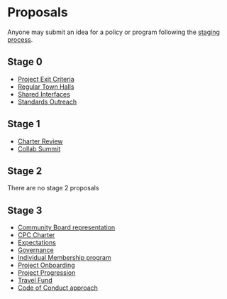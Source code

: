 # Proposals

Anyone may submit an idea for a policy or program following the [staging process](../STAGING_PROCESS.md).

## Stage 0

* [Project Exit Criteria](./stage-0/PROJECT_EXIT_CRITERIA)
* [Regular Town Halls](./stage-0/REGULAR_TOWN_HALLS)
* [Shared Interfaces](./stage-0/SHARED_INTERFACES)
* [Standards Outreach](./stage-0/STANDARDS_OUTREACH)

## Stage 1

* [Charter Review](./stage-1/CHARTER_REVIEW)
* [Collab Summit](./stage-1/COLLAB_SUMMIT)

## Stage 2

There are no stage 2 proposals

## Stage 3

* [Community Board representation](./stage-3/COMMUNITY_BOARD_REPRESENTATION)
* [CPC Charter](./stage-3/CPC_CHARTER)
* [Expectations](./stage-3/EXPECTATIONS)
* [Governance](./stage-3/GOVERNANCE)
* [Individual Membership program](./stage-3/INDIVIDUAL_MEMBERSHIP)
* [Project Onboarding](./stage-3/PROJECT_ONBOARDING)
* [Project Progression](./stage-3/PROJECT_PROGRESSION)
* [Travel Fund](./stage-3/TRAVEL_FUND)
* [Code of Conduct approach](./stage-3/CODE_OF_CONDUCT)
